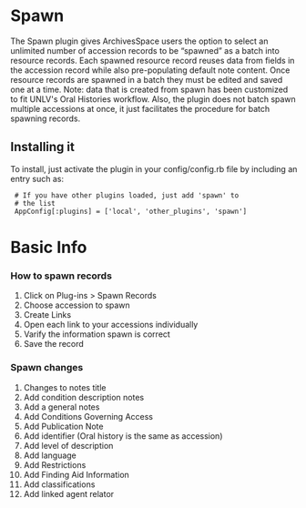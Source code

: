 # Spawn

The Spawn plugin gives ArchivesSpace users the option to select an unlimited number of accession records to be “spawned” as a batch into resource records. Each spawned resource record reuses data from fields in the accession record while also pre-populating default note content. Once resource records are spawned in a batch they must be edited and saved one at a time.
Note: data that is created from spawn has been customized to fit UNLV's Oral Histories workflow. Also, the plugin does not batch spawn multiple accessions at once, it just facilitates the procedure for batch spawning records.
## Installing it

To install, just activate the plugin in your config/config.rb file by
including an entry such as:

     # If you have other plugins loaded, just add 'spawn' to
     # the list
     AppConfig[:plugins] = ['local', 'other_plugins', 'spawn']
		  
# Basic Info

### How to spawn records

1.	Click on Plug-ins > Spawn Records
2.	Choose accession to spawn
3.	Create Links
4.	Open each link to your accessions individually 
5.	Varify the information spawn is correct
6.	Save the record

### Spawn changes 

1. Changes to notes title
2. Add condition description notes
3. Add a general notes
4. Add Conditions Governing Access 
5. Add Publication Note
6. Add identifier (Oral history is the same as accession)
7. Add level of description
8. Add language
9. Add Restrictions
10. Add Finding Aid Information
11. Add classifications
12. Add linked agent relator
